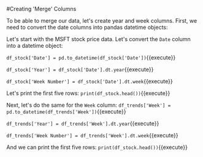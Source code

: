 #Creating 'Merge' Columns 

To be able to merge our data, let's create year and week columns. First, we need to convert the date columns into pandas datetime objects:

Let's start with the MSFT stock price data. Let's convert the `Date` column into a datetime object:

`df_stock['Date'] = pd.to_datetime(df_stock['Date'])`{{execute}}

`df_stock['Year'] = df_stock['Date'].dt.year`{{execute}}

`df_stock['Week Number'] = df_stock['Date'].dt.week`{{execute}}

Let's print the first five rows:
`print(df_stock.head())`{{execute}}

Next, let's do the same for the `Week` column:
`df_trends['Week'] = pd.to_datetime(df_trends['Week'])`{{execute}}

`df_trends['Year'] = df_trends['Week'].dt.year`{{execute}}

`df_trends['Week Number'] = df_trends['Week'].dt.week`{{execute}}

And we can print the first five rows:
`print(df_stock.head())`{{execute}}
